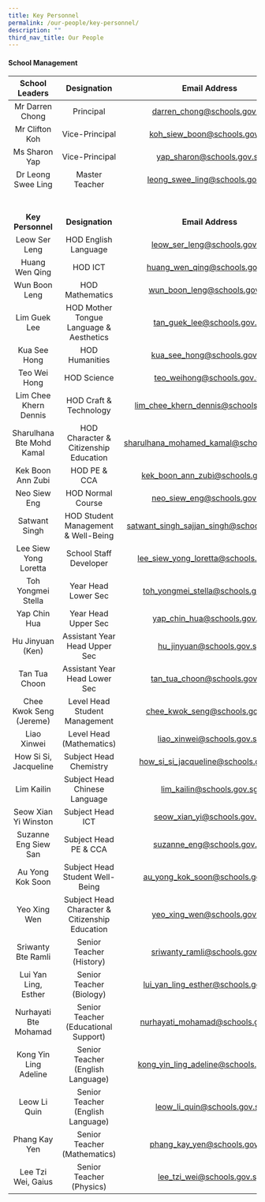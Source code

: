```yaml
---
title: Key Personnel
permalink: /our-people/key-personnel/
description: ""
third_nav_title: Our People
---
```

#### School Management 

| School Leaders | Designation | Email Address |
|:---:|:---:|:---:|
| Mr Darren Chong | Principal | darren_chong@schools.gov.sg |
| Mr Clifton Koh | Vice-Principal | koh_siew_boon@schools.gov.sg|
| Ms Sharon Yap | Vice-Principal | yap_sharon@schools.gov.sg |
| Dr Leong Swee Ling | Master Teacher | leong_swee_ling@schools.gov.sg |
<br><br>**Key Personnel** |  <br><br>**Designation**  | <br><br>**Email Address**  |
| Leow Ser Leng | HOD English Language | leow_ser_leng@schools.gov.sg |
| Huang Wen Qing | HOD ICT | huang_wen_qing@schools.gov.sg |
| Wun Boon Leng | HOD Mathematics | wun_boon_leng@schools.gov.sg |
| Lim Guek Lee | HOD Mother Tongue Language &amp; Aesthetics | tan_guek_lee@schools.gov.sg |
| Kua See Hong | HOD Humanities | kua_see_hong@schools.gov.sg |
| Teo Wei Hong | HOD Science | teo_weihong@schools.gov.sg |
| Lim Chee Khern Dennis | HOD Craft &amp; Technology | lim_chee_khern_dennis@schools.gov.sg |
| Sharulhana Bte Mohd Kamal | HOD Character &amp; Citizenship Education | sharulhana_mohamed_kamal@schools.gov.sg |
| Kek Boon Ann Zubi | HOD PE &amp; CCA | kek_boon_ann_zubi@schools.gov.sg |
| Neo Siew Eng | HOD Normal Course | neo_siew_eng@schools.gov.sg |
| Satwant Singh | HOD Student Management &amp; Well-Being | satwant_singh_sajjan_singh@schools.gov.sg |
| Lee Siew Yong Loretta | School Staff Developer | lee_siew_yong_loretta@schools.gov.sg |
| Toh Yongmei Stella | Year Head Lower Sec | toh_yongmei_stella@schools.gov.sg |
| Yap Chin Hua | Year Head Upper Sec |  yap_chin_hua@schools.gov.sg|
| Hu Jinyuan (Ken) | Assistant Year Head Upper Sec |   hu_jinyuan@schools.gov.sg |
| Tan Tua Choon | Assistant Year Head Lower Sec | tan_tua_choon@schools.gov.sg |
| Chee Kwok Seng (Jereme) | Level Head Student Management | chee_kwok_seng@schools.gov.sg |
| Liao Xinwei | Level Head (Mathematics) | liao_xinwei@schools.gov.sg
| How Si Si, Jacqueline | Subject Head Chemistry | how_si_si_jacqueline@schools.gov.sg |
| Lim Kailin | Subject Head Chinese Language | lim_kailin@schools.gov.sg |
| Seow Xian Yi Winston | Subject Head ICT | seow_xian_yi@schools.gov.sg |
| Suzanne Eng Siew San | Subject Head PE &amp; CCA | suzanne_eng@schools.gov.sg |
| Au Yong Kok Soon | Subject Head Student Well-Being | au_yong_kok_soon@schools.gov.sg |
| Yeo Xing Wen | Subject Head Character &amp; Citizenship Education | yeo_xing_wen@schools.gov.sg |
| Sriwanty Bte Ramli | Senior Teacher (History) | sriwanty_ramli@schools.gov.sg |
| Lui Yan Ling, Esther | Senior Teacher (Biology) | lui_yan_ling_esther@schools.gov.sg |
| Nurhayati Bte Mohamad | Senior Teacher (Educational Support) | nurhayati_mohamad@schools.gov.sg |
| Kong Yin Ling Adeline | Senior Teacher (English Language) | kong_yin_ling_adeline@schools.gov.sg |
| Leow Li Quin | Senior Teacher (English Language) | leow_li_quin@schools.gov.sg |
| Phang Kay Yen | Senior Teacher (Mathematics) | phang_kay_yen@schools.gov.sg |
| Lee Tzi Wei, Gaius | Senior Teacher (Physics) | lee_tzi_wei@schools.gov.sg |